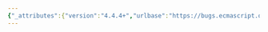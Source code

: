 ```yaml
---
{"_attributes":{"version":"4.4.4+","urlbase":"https://bugs.ecmascript.org/","maintainer":"dherman@mozilla.com"},"bug":{"bug_id":3919,"creation_ts":"2015-02-14 08:07:00 -0800","short_desc":"14.2.15 IteratorBindingInitialization: Update to use iteratorRecord","delta_ts":"2015-02-19 19:10:53 -0800","product":"Draft for 6th Edition","component":"technical issue","version":"Rev 33: February 12, 2015 Draft","rep_platform":"All","op_sys":"All","bug_status":"RESOLVED","resolution":"FIXED","priority":"Normal","bug_severity":"normal","everconfirmed":true,"reporter":{"uid":"andrebargull","name":"André Bargull"},"assigned_to":{"uid":"allen","name":"Allen Wirfs-Brock"},"long_desc":[{"commentid":12647,"comment_count":0,"who":{"uid":"andrebargull","name":"André Bargull"},"bug_when":"2015-02-14 08:07:00 -0800","thetext":"14.2.15 Runtime Semantics: IteratorBindingInitialization\n\n14.2.15 was not updated to use the iteratorRecord type."},{"commentid":12655,"comment_count":1,"who":{"uid":"allen","name":"Allen Wirfs-Brock"},"bug_when":"2015-02-14 08:26:06 -0800","thetext":"fixed in rev34 editor's draft"},{"commentid":13030,"comment_count":2,"who":{"uid":"allen","name":"Allen Wirfs-Brock"},"bug_when":"2015-02-19 19:10:53 -0800","thetext":"fixed in rev34"}]}}
---
```

